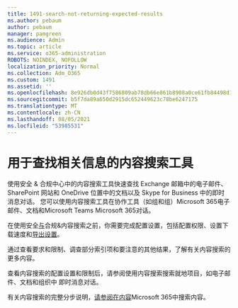 ```yaml
---
title: 1491-search-not-returning-expected-results
ms.author: pebaum
author: pebaum
manager: pamgreen
ms.audience: Admin
ms.topic: article
ms.service: o365-administration
ROBOTS: NOINDEX, NOFOLLOW
localization_priority: Normal
ms.collection: Adm_O365
ms.custom: 1491
ms.assetid: ''
ms.openlocfilehash: 8e926db0d43f7586809ab78db66e861b8908a0ce61fb84498d1993bcc301d5f4
ms.sourcegitcommit: b5f7da89a650d2915dc652449623c78be6247175
ms.translationtype: MT
ms.contentlocale: zh-CN
ms.lasthandoff: 08/05/2021
ms.locfileid: "53985531"
---
```

# <a name="content-search-tool-to-find-relevant-info"></a>用于查找相关信息的内容搜索工具

使用安全 & 合规中心中的内容搜索工具快速查找 Exchange 邮箱中的电子邮件、SharePoint 网站和 OneDrive 位置中的文档以及 Skype for Business 中的即时消息对话。 您可以使用内容搜索工具在协作工具（如组和组）Microsoft 365电子邮件、文档和Microsoft Teams Microsoft 365对话。


在使用安全[与](https://sip.protection.office.com/contentsearchbeta?ContentOnly=1)合规&内容[](https://sip.protection.office.com/homepage)搜索之前，你需要完成配置设置，包括配置权限、设置下载速度和[导出设置](https://docs.microsoft.com/microsoft-365/compliance/disable-reports-when-you-export-content-search-results)。 [](https://docs.microsoft.com/microsoft-365/compliance/permissions-filtering-for-content-search) [](https://docs.microsoft.com/microsoft-365/compliance/increase-download-speeds-when-exporting-ediscovery-results)

通过查看要求和限制、调查部分索引[](https://docs.microsoft.com/microsoft-365/compliance/limits-for-content-search)项和要注意的其他[](https://docs.microsoft.com/microsoft-365/compliance/investigating-partially-indexed-items-in-ediscovery)结果，了解有关内容搜索的更多内容。

查看内容搜索的配置设置和限制后，请参阅使用内容搜索搜索就地项目，如电子邮件、文档和组织中 [ </a> 即时消息对话](https://docs.microsoft.com/microsoft-365/compliance/content-search)。

有关内容搜索的完整分步说明，[请参阅在内容](https://docs.microsoft.com/microsoft-365/compliance/search-for-content)Microsoft 365中搜索内容。
